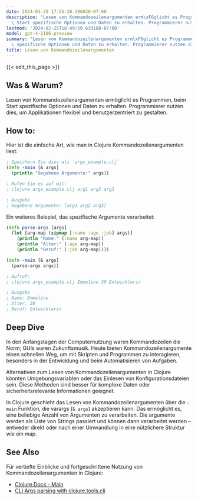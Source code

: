 ```yaml
---
date: 2024-01-20 17:55:38.396030-07:00
description: "Lesen von Kommandozeilenargumenten erm\xF6glicht es Programmen, beim\
  \ Start spezifische Optionen und Daten zu erhalten. Programmierer nutzen dies, um\u2026"
lastmod: '2024-02-25T18:49:50.633188-07:00'
model: gpt-4-1106-preview
summary: "Lesen von Kommandozeilenargumenten erm\xF6glicht es Programmen, beim Start\
  \ spezifische Optionen und Daten zu erhalten. Programmierer nutzen dies, um\u2026"
title: Lesen von Kommandozeilenargumenten
---
```


{{< edit_this_page >}}

## Was & Warum?
Lesen von Kommandozeilenargumenten ermöglicht es Programmen, beim Start spezifische Optionen und Daten zu erhalten. Programmierer nutzen dies, um Applikationen flexibel und benutzerzentriert zu gestalten.

## How to:
Hier ist die einfache Art, wie man in Clojure Kommandozeilenargumenten liest:

```clojure
; Speichern Sie dies als `args_example.clj`
(defn -main [& args]
  (println "Gegebene Argumente:" args))

; Rufen Sie es auf mit:
; clojure args_example.clj arg1 arg2 arg3

; Ausgabe
; Gegebene Argumente: [arg1 arg2 arg3]
```

Ein weiteres Beispiel, das spezifische Argumente verarbeitet:

```clojure
(defn parse-args [args]
  (let [arg-map (zipmap [:name :age :job] args)]
    (println "Name:" (:name arg-map))
    (println "Alter:" (:age arg-map))
    (println "Beruf:" (:job arg-map))))

(defn -main [& args]
  (parse-args args))

; Aufruf:
; clojure args_example.clj Emmeline 30 Entwicklerin

; Ausgabe
; Name: Emmeline
; Alter: 30
; Beruf: Entwicklerin
```

## Deep Dive
In den Anfangstagen der Computernutzung waren Kommandozeilen die Norm; GUIs waren Zukunftsmusik. Heute bieten Kommandozeilenargumente einen schnellen Weg, um mit Skripten und Programmen zu interagieren, besonders in der Entwicklung und beim Automatisieren von Aufgaben.

Alternativen zum Lesen von Kommandozeilenargumenten in Clojure könnten Umgebungsvariablen oder das Einlesen von Konfigurationsdateien sein. Diese Methoden sind besser für komplexe Daten oder sicherheitsrelevante Informationen geeignet.

In Clojure geschieht das Lesen von Kommandozeilenargumenten über die `-main` Funktion, die varargs (`& args`) akzeptieren kann. Das ermöglicht es, eine beliebige Anzahl von Argumenten zu verarbeiten. Die argumente werden als Liste von Strings passiert und können dann verarbeitet werden – entweder direkt oder nach einer Umwandlung in eine nützlichere Struktur wie ein map.

## See Also
Für vertiefte Einblicke und fortgeschrittene Nutzung von Kommandozeilenargumenten in Clojure:

- [Clojure Docs - Main](https://clojure.org/guides/deps_and_cli#_using_the_cli_tools)
- [CLI Args parsing with clojure.tools.cli](https://github.com/clojure/tools.cli)
